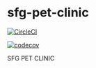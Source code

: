 # sfg-pet-clinic
[![CircleCI](https://circleci.com/gh/OussamaMJ/sfg-pet-clinic.svg?style=svg)](https://circleci.com/gh/OussamaMJ/sfg-pet-clinic)

[![codecov](https://codecov.io/gh/OussamaMJ/sfg-pet-clinic/branch/master/graph/badge.svg)](https://codecov.io/gh/OussamaMJ/sfg-pet-clinic)

SFG PET CLINIC
